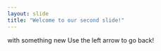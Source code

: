```yaml
---
layout: slide
title: "Welcome to our second slide!"
---
```

with something new
Use the left arrow to go back!
